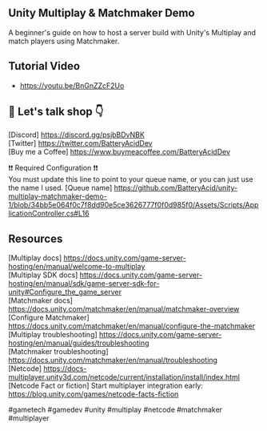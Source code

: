 ## Unity Multiplay & Matchmaker Demo

A beginner's guide on how to host a server build with Unity's Multiplay and match players using Matchmaker.

## Tutorial Video  

* https://youtu.be/BnGnZZcF2Uo

## 👋 Let's talk shop 👇  
[Discord] https://discord.gg/psjbBDvNBK  
[Twitter] https://twitter.com/BatteryAcidDev  
[Buy me a Coffee] https://www.buymeacoffee.com/BatteryAcidDev

❗️❗️ Required Configuration ❗️❗️  
You must update this line to point to your queue name, or you can just use the name I used.
[Queue name] https://github.com/BatteryAcid/unity-multiplay-matchmaker-demo-1/blob/34bb5e064f0c7f8dd90e5ce3626777f0f0d985f0/Assets/Scripts/ApplicationController.cs#L16

## Resources
[Multiplay docs] https://docs.unity.com/game-server-hosting/en/manual/welcome-to-multiplay  
[Multiplay SDK docs] https://docs.unity.com/game-server-hosting/en/manual/sdk/game-server-sdk-for-unity#Configure_the_game_server  
[Matchmaker docs] https://docs.unity.com/matchmaker/en/manual/matchmaker-overview  
[Configure Matchmaker] https://docs.unity.com/matchmaker/en/manual/configure-the-matchmaker  
[Multiplay troubleshooting] https://docs.unity.com/game-server-hosting/en/manual/guides/troubleshooting  
[Matchmaker troubleshooting] https://docs.unity.com/matchmaker/en/manual/troubleshooting  
[Netcode] https://docs-multiplayer.unity3d.com/netcode/current/installation/install/index.html  
[Netcode Fact or fiction] Start multiplayer integration early: https://blog.unity.com/games/netcode-facts-fiction  


#gametech #gamedev #unity #multiplay #netcode #matchmaker #multiplayer

